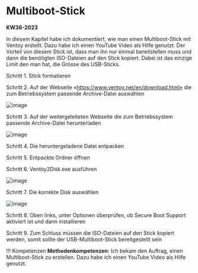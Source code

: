 # Multiboot-Stick 

**KW36-2023**

In diesem Kapitel habe ich dokumentiert, wie man einen Multiboot-Stick mit Ventoy erstellt. Dazu habe ich einen YouTube Video als Hilfe genutzt. 
Der Vorteil von diesem Stick ist, dass man ihn nur einmal bereitstellen muss und dann die benötigten ISO-Dateien auf den Stick kopiert. Dabei ist das einzige Limit den man hat, die Grösse des USB-Sticks. 

Schritt 1. Stick formatieren 

Schritt 2. Auf der Webseite «https://www.ventoy.net/en/download.html» die zum Betriebssystem passende Archive-Datei auswählen

![image](https://github.com/banointan/myitjournal/assets/117153686/762a9f8d-dffe-44a1-9190-5d835c45c3f7)

Schritt 3. Auf der weitergeleiteten Webseite die zum Betriebssystem passende Archive-Datei herunterladen

![image](https://github.com/banointan/myitjournal/assets/117153686/74d391df-52db-41a4-abf3-22ee857a6c3f)

Schritt 4. Die heruntergeladene Datei entpacken

Schritt 5. Entpackte Ordner öffnen

Schritt 6. Ventoy2Disk.exe ausführen

![image](https://github.com/banointan/myitjournal/assets/117153686/e4ca3965-4593-43ee-a1a6-46566e5a6afd)

Schritt 7. Die korrekte Disk auswählen

![image](https://github.com/banointan/myitjournal/assets/117153686/555ad314-074c-4aff-9b9f-746897805c2f)

Schritt 8. Oben links, unter Optionen überprüfen, ob Secure Boot Support aktiviert ist und dann installieren

Schritt 9. Zum Schluss müssen die ISO-Dateien auf den Stick kopiert werden, somit sollte der USB-Multiboot-Stick bereitgestellt sein

!!! Kompetenzen
    **Methodenkompetenzen:** Ich bekam den Auftrag, einen Multiboot-Stick zu erstellen. Dazu habe ich einen YouTube Video als Hilfe genutzt.



